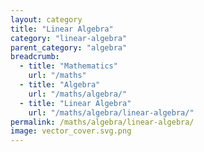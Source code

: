 ```yaml
---
layout: category
title: "Linear Algebra"
category: "linear-algebra"
parent_category: "algebra"
breadcrumb:
  - title: "Mathematics"
    url: "/maths"
  - title: "Algebra"
    url: "/maths/algebra/"
  - title: "Linear Algebra"
    url: "/maths/algebra/linear-algebra/"
permalink: /maths/algebra/linear-algebra/
image: vector_cover.svg.png
---
```


